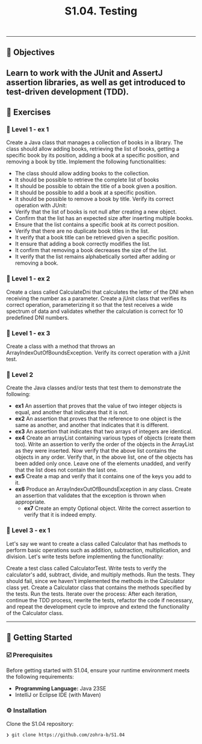 
<p align="center"><h1 align="center">S1.04. Testing</h1></p>

<br>

---

## 📍 Objectives

Learn to work with the JUnit and AssertJ assertion libraries, as well as get introduced to test-driven development (TDD).
---

## 👾 Exercises
### 📌 Level 1 - ex 1
Create a Java class that manages a collection of books in a library. The class should allow adding books, retrieving the list of books, getting a specific book by its position, adding a book at a specific position, and removing a book by title.
Implement the following functionalities:
- The class should allow adding books to the collection.
- It should be possible to retrieve the complete list of books
- It should be possible to obtain the title of a book given a position.
- It should be possible to add a book at a specific position.
- It should be possible to remove a book by title.
Verify its correct operation with JUnit:
- Verify that the list of books is not null after creating a new object.
- Confirm that the list has an expected size after inserting multiple books.
- Ensure that the list contains a specific book at its correct position.
- Verify that there are no duplicate book titles in the list.
- It verify that a book title can be retrieved given a specific position.
- It ensure that adding a book correctly modifies the list.
- It confirm that removing a book decreases the size of the list.
- It verify that the list remains alphabetically sorted after adding or removing a book.

### 📌 Level 1 - ex 2
Create a class called CalculateDni that calculates the letter of the DNI when receiving the number as a parameter.
Create a jUnit class that verifies its correct operation, parameterizing it so that the test receives a wide spectrum of data and validates whether the calculation is correct for 10 predefined DNI numbers.

### 📌 Level 1 - ex 3
Create a class with a method that throws an ArrayIndexOutOfBoundsException.
Verify its correct operation with a jUnit test.

### 📌 Level 2 
Create the Java classes and/or tests that test them to demonstrate the following:
  - **ex1**
An assertion that proves that the value of two integer objects is equal, and another that indicates that it is not.
  - **ex2**
An assertion that proves that the reference to one object is the same as another, and another that indicates that it is different.
  - **ex3**
An assertion that indicates that two arrays of integers are identical.
  - **ex4**
Create an arrayList containing various types of objects (create them too). Write an assertion to verify the order of the objects in the ArrayList as they were inserted.
Now verify that the above list contains the objects in any order.
Verify that, in the above list, one of the objects has been added only once. Leave one of the elements unadded, and verify that the list does not contain the last one.
  - **ex5**
Create a map and verify that it contains one of the keys you add to it.
  - **ex6**
Produce an ArrayIndexOutOfBoundsException in any class. Create an assertion that validates that the exception is thrown when appropriate.
    - **ex7**
Create an empty Optional object. Write the correct assertion to verify that it is indeed empty.

### 📌 Level 3 - ex 1
Let's say we want to create a class called Calculator that has methods to perform basic operations such as addition, subtraction, multiplication, and division. Let's write tests before implementing the functionality:

Create a test class called CalculatorTest.
Write tests to verify the calculator's add, subtract, divide, and multiply methods.
Run the tests. They should fail, since we haven't implemented the methods in the Calculator class yet.
Create a Calculator class that contains the methods specified by the tests.
Run the tests.
Iterate over the process: After each iteration, continue the TDD process, rewrite the tests, refactor the code if necessary, and repeat the development cycle to improve and extend the functionality of the Calculator class.

---
## 🚀 Getting Started

### ☑️ Prerequisites

Before getting started with S1.04, ensure your runtime environment meets the following requirements:

- **Programming Language:** Java 23SE
- IntelliJ or Eclipse IDE (with Maven)



### ⚙️ Installation

Clone the S1.04 repository:
```sh
❯ git clone https://github.com/zohra-b/S1.04
```
